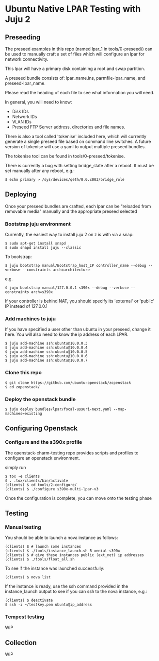 # Ubuntu Native LPAR Testing with Juju 2

## Preseeding

The preseed examples in this repo (named lpar_1 in tools/0-preseed/) can be used to manually
craft a set of files which will configure an lpar for network connectivity. 

This lpar will have a primary disk containing a root and swap partition.

A preseed bundle consists of: lpar_name.ins, parmfile-lpar_name, and 
preseed-lpar_name.

Please read the heading of each file to see what information you will need.

In general, you will need to know:

* Disk IDs
* Network IDs
* VLAN IDs
* Preseed FTP Server address, directories and file names.

There is also a tool called 'tokenise' included here, which will currently
generate a single preseed file based on command line switches. A future version
of tokenise will use a yaml to output multiple preseed bundles.

The tokenise tool can be found in tools/0-preseed/tokenise.

There is currently a bug with setting bridge_state after a reboot. It must be set manually after any reboot, e.g.:

~~~~
$ echo primary > /sys/devices/qeth/0.0.c003/bridge_role
~~~~


## Deploying 

Once your preseed bundles are crafted, each lpar can be "reloaded from removable 
media" manually and the appropriate preseed selected

### Bootstrap juju environment

Currently, the easiest way to install juju 2 on z is with via a snap:

~~~~
$ sudo apt-get install snapd
$ sudo snapd install juju --classic
~~~~

To bootstrap:

~~~~
$ juju bootstrap manual/Bootstrap_host_IP controller_name --debug --verbose --constraints arch=architecture
~~~~

e.g.

~~~~
$ juju bootstrap manual/127.0.0.1 s390x --debug --verbose --constraints arch=s390x
~~~~

If your controller is behind NAT, you should specify its 'external' or 'public' IP instead of 127.0.0.1


### Add machines to juju

If you have specified a user other than ubuntu in your preseed, change it here.
You will also need to know the ip address of each LPAR.

~~~~
$ juju add-machine ssh:ubuntu@10.0.0.3
$ juju add-machine ssh:ubuntu@10.0.0.4
$ juju add-machine ssh:ubuntu@10.0.0.5
$ juju add-machine ssh:ubuntu@10.0.0.6
$ juju add-machine ssh:ubuntu@10.0.0.7
~~~~

### Clone this repo

~~~~
$ git clone https://github.com/ubuntu-openstack/zopenstack
$ cd zopenstack/
~~~~

### Deploy the openstack bundle

~~~~
$ juju deploy bundles/lpar/focal-ussuri-next.yaml --map-machines=existing
~~~~

## Configuring Openstack
### Configure and the s390x profile

The openstack-charm-testing repo provides scripts and profiles
to configure an openstack environment.

simply run

~~~~
$ tox -e clients
$ . .tox/clients/bin/activate
(clients) $ cd tools/2-configure/
(clients) $ ./configure s390x-multi-lpar-v3
~~~~

Once the configuration is complete, you can move onto the testing phase

## Testing
### Manual testing

You should be able to launch a nova instance as follows:

~~~~
(clients) $ # launch some instances
(clients) $ ./tools/instance_launch.sh 5 xenial-s390x
(clients) $ # give these instances public (ext_net) ip addresses
(clients) $ ./tools/float_all.sh
~~~~

To see if the instance was launched successfully:

~~~~
(clients) $ nova list
~~~~

If the instance is ready, use the ssh command provided in the instance_launch
output to see if you can ssh to the nova instance, e.g.:

~~~~
(clients) $ deactivate
$ ssh -i ~/testkey.pem ubuntu@ip_address
~~~~

### Tempest testing

WIP

## Collection

WIP

